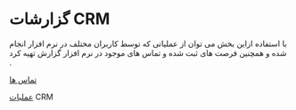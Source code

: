 # گزارشات CRM

با استفاده ازاین بخش  می توان از عملیاتی که توسط کاربران مختلف در نرم افزار انجام شده و همچنین فرصت های ثبت شده و تماس های موجود در نرم افزار گزارش تهیه کرد .

[تماس ها](https://github.com/1stco/PayamGostarDocs/blob/master/help%202.5.4/Management-and-reports/reports-crm/report-calls/calls-report.md)

[عملیات](https://github.com/1stco/PayamGostarDocs/blob/master/help%202.5.4/Management-and-reports/reports-crm/operation-CRM/operation-CRM.md) CRM

